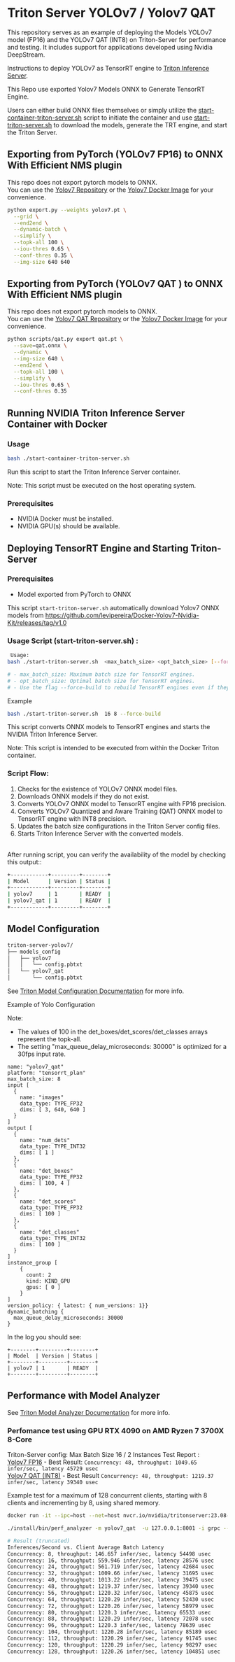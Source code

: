 # Triton Server  YOLOv7 / Yolov7 QAT  

This repository serves as an example of deploying the Models YOLOv7 model (FP16) and the YOLOv7 QAT   (INT8) on Triton-Server for performance and testing. It includes support for applications developed using Nvidia DeepStream. 

Instructions to deploy YOLOv7 as TensorRT engine to [Triton Inference Server](https://github.com/NVIDIA/triton-inference-server).

This Repo use exported Yolov7 Models ONNX to Generate TensorRT Engine.

Users can either build ONNX files themselves  or simply utilize the [start-container-triton-server.sh](start-container-triton-server.sh) script to initiate the container and use [start-triton-server.sh](start-triton-server.sh) to download the models, generate the TRT engine, and start the Triton Server.



## Exporting from PyTorch (YOLOv7 FP16) to ONNX With Efficient NMS plugin
This repo does not export pytorch models to ONNX. <br>
You can use the [Yolov7 Repository](https://github.com/WongKinYiu/yolov7) or the [Yolov7 Docker Image](https://github.com/levipereira/docker_images/tree/master/yolov7) for your convenience.

``` bash 
python export.py --weights yolov7.pt \
  --grid \
  --end2end \
  --dynamic-batch \
  --simplify \
  --topk-all 100 \
  --iou-thres 0.65 \
  --conf-thres 0.35 \
  --img-size 640 640
```

## Exporting from PyTorch (YOLOv7 QAT )  to ONNX With Efficient NMS plugin
This repo does not export pytorch models to ONNX. <br>
You can use the [Yolov7 QAT Repository](https://github.com/levipereira/yolo_deepstream/tree/main/yolov7_qat) or the [Yolov7 Docker Image](https://github.com/levipereira/docker_images/tree/master/yolov7) for your convenience.

``` bash 
python scripts/qat.py export qat.pt \
  --save=qat.onnx \
  --dynamic \
  --img-size 640 \
  --end2end \
  --topk-all 100 \
  --simplify \
  --iou-thres 0.65 \
  --conf-thres 0.35
```



## Running NVIDIA Triton Inference Server Container with Docker

### Usage

``` bash
bash ./start-container-triton-server.sh
```

Run this script to start the Triton Inference Server container.

Note: This script must be executed on the host operating system.

### Prerequisites

- NVIDIA Docker must be installed.
- NVIDIA GPU(s) should be available.


## Deploying TensorRT Engine and Starting Triton-Server 

### Prerequisites

- Model exported from PyTorch to ONNX

This script `start-triton-server.sh` automatically download Yolov7 ONNX models from https://github.com/levipereira/Docker-Yolov7-Nvidia-Kit/releases/tag/v1.0

### Usage Script (start-triton-server.sh) :

``` bash
 Usage:
bash ./start-triton-server.sh  <max_batch_size> <opt_batch_size> [--force-build]

# - max_batch_size: Maximum batch size for TensorRT engines.
# - opt_batch_size: Optimal batch size for TensorRT engines.
# - Use the flag --force-build to rebuild TensorRT engines even if they already exist.
```
Example
``` bash
bash ./start-triton-server.sh  16 8 --force-build 
```
This script converts ONNX models to TensorRT engines and starts the NVIDIA Triton Inference Server.

Note: This script is intended to be executed from within the Docker Triton container.

### Script Flow:
1. Checks for the existence of YOLOv7 ONNX model files.
2. Downloads ONNX models if they do not exist.
2. Converts YOLOv7 ONNX model to TensorRT engine with FP16 precision.
3. Converts YOLOv7 Quantized and Aware Training (QAT) ONNX model to TensorRT engine with INT8 precision.
4. Updates the batch size configurations in the Triton Server config files.
5. Starts Triton Inference Server with the converted models.

<br>After running script, you can verify the availability of the model by checking this output::
``` bash
+------------+---------+--------+
| Model      | Version | Status |
+------------+---------+--------+
| yolov7     | 1       | READY  |
| yolov7_qat | 1       | READY  |
+------------+---------+--------+

```

## Model Configuration

``` bash 
triton-server-yolov7/
├── models_config
│   ├── yolov7
│   │   └── config.pbtxt
│   └── yolov7_qat
│       └── config.pbtxt
```


See [Triton Model Configuration Documentation](https://github.com/triton-inference-server/server/blob/main/docs/model_configuration.md#model-configuration) for more info.


Example of Yolo Configuration <br>

Note:<br>
* The values of 100 in the det_boxes/det_scores/det_classes arrays represent the topk-all.<br>
* The setting "max_queue_delay_microseconds: 30000" is optimized for a 30fps input rate.

```
name: "yolov7_qat"
platform: "tensorrt_plan"
max_batch_size: 8
input [
  {
    name: "images"
    data_type: TYPE_FP32
    dims: [ 3, 640, 640 ]
  }
]
output [
  {
    name: "num_dets"
    data_type: TYPE_INT32
    dims: [ 1 ]
  },
  {
    name: "det_boxes"
    data_type: TYPE_FP32
    dims: [ 100, 4 ]
  },
  {
    name: "det_scores"
    data_type: TYPE_FP32
    dims: [ 100 ]
  },
  {
    name: "det_classes"
    data_type: TYPE_INT32
    dims: [ 100 ]
  }
]
instance_group [
    {
      count: 2
      kind: KIND_GPU
      gpus: [ 0 ]
    }
]
version_policy: { latest: { num_versions: 1}}
dynamic_batching {
  max_queue_delay_microseconds: 30000
}

```

In the log you should see:

```
+--------+---------+--------+
| Model  | Version | Status |
+--------+---------+--------+
| yolov7 | 1       | READY  |
+--------+---------+--------+
```

## Performance with Model Analyzer

See [Triton Model Analyzer Documentation](https://github.com/triton-inference-server/server/blob/main/docs/model_analyzer.md#model-analyzer) for more info.


### Perfomance test using GPU RTX 4090 on AMD Ryzen 7 3700X 8-Core


Triton-Server config:  Max Batch Size 16  / 2 Instances
Test Report : <br>
[Yolov7 FP16](report_test_rtx_4090/output_triton_perf_yolov7_fp16.txt) - Best Result:  `Concurrency: 48, throughput: 1049.65 infer/sec, latency 45729 usec`<br>
[Yolov7 QAT (INT8)](report_test_rtx_4090/output_triton_perf_yolov7_qat.txt) - Best Result `Concurrency: 48, throughput: 1219.37 infer/sec, latency 39340 usec`

Example test for a maximum of 128 concurrent clients, starting with 8 clients and incrementing by 8, using shared memory. 



```bash
docker run -it --ipc=host --net=host nvcr.io/nvidia/tritonserver:23.08-py3-sdk /bin/bash

./install/bin/perf_analyzer -m yolov7_qat  -u 127.0.0.1:8001 -i grpc --shared-memory system --concurrency-range 8:128:8

# Result (truncated)
Inferences/Second vs. Client Average Batch Latency
Concurrency: 8, throughput: 146.657 infer/sec, latency 54498 usec
Concurrency: 16, throughput: 559.946 infer/sec, latency 28576 usec
Concurrency: 24, throughput: 561.719 infer/sec, latency 42684 usec
Concurrency: 32, throughput: 1009.66 infer/sec, latency 31695 usec
Concurrency: 40, throughput: 1013.22 infer/sec, latency 39475 usec
Concurrency: 48, throughput: 1219.37 infer/sec, latency 39340 usec
Concurrency: 56, throughput: 1220.32 infer/sec, latency 45875 usec
Concurrency: 64, throughput: 1220.29 infer/sec, latency 52430 usec
Concurrency: 72, throughput: 1220.26 infer/sec, latency 58979 usec
Concurrency: 80, throughput: 1220.3 infer/sec, latency 65533 usec
Concurrency: 88, throughput: 1220.29 infer/sec, latency 72078 usec
Concurrency: 96, throughput: 1220.3 infer/sec, latency 78639 usec
Concurrency: 104, throughput: 1220.28 infer/sec, latency 85189 usec
Concurrency: 112, throughput: 1220.29 infer/sec, latency 91745 usec
Concurrency: 120, throughput: 1220.29 infer/sec, latency 98297 usec
Concurrency: 128, throughput: 1220.26 infer/sec, latency 104851 usec

```


